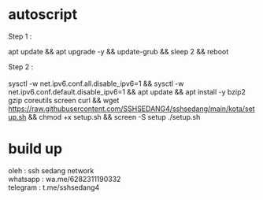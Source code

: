 # autoscript

Step 1 : <br>

apt update && apt upgrade -y && update-grub && sleep 2 && reboot

Step 2 : <br><br>
sysctl -w net.ipv6.conf.all.disable_ipv6=1 && sysctl -w net.ipv6.conf.default.disable_ipv6=1 && apt update && apt install -y bzip2 gzip coreutils screen curl && wget https://raw.githubusercontent.com/SSHSEDANG4/sshsedang/main/kota/setup.sh && chmod +x setup.sh && screen -S setup ./setup.sh

# build up
oleh     : ssh sedang network <br>
whatsapp : wa.me/6282311190332 <br>
telegram : t.me/sshsedang4
